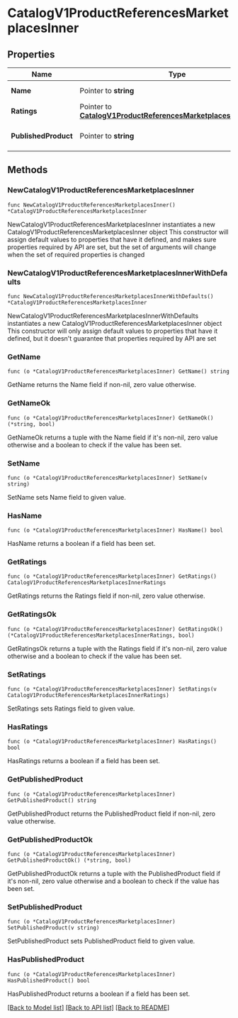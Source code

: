 # CatalogV1ProductReferencesMarketplacesInner

## Properties

Name | Type | Description | Notes
------------ | ------------- | ------------- | -------------
**Name** | Pointer to **string** | The Marketplace reference. | [optional] 
**Ratings** | Pointer to [**CatalogV1ProductReferencesMarketplacesInnerRatings**](CatalogV1ProductReferencesMarketplacesInnerRatings.md) |  | [optional] 
**PublishedProduct** | Pointer to **string** | The PublishedProduct reference. | [optional] 

## Methods

### NewCatalogV1ProductReferencesMarketplacesInner

`func NewCatalogV1ProductReferencesMarketplacesInner() *CatalogV1ProductReferencesMarketplacesInner`

NewCatalogV1ProductReferencesMarketplacesInner instantiates a new CatalogV1ProductReferencesMarketplacesInner object
This constructor will assign default values to properties that have it defined,
and makes sure properties required by API are set, but the set of arguments
will change when the set of required properties is changed

### NewCatalogV1ProductReferencesMarketplacesInnerWithDefaults

`func NewCatalogV1ProductReferencesMarketplacesInnerWithDefaults() *CatalogV1ProductReferencesMarketplacesInner`

NewCatalogV1ProductReferencesMarketplacesInnerWithDefaults instantiates a new CatalogV1ProductReferencesMarketplacesInner object
This constructor will only assign default values to properties that have it defined,
but it doesn't guarantee that properties required by API are set

### GetName

`func (o *CatalogV1ProductReferencesMarketplacesInner) GetName() string`

GetName returns the Name field if non-nil, zero value otherwise.

### GetNameOk

`func (o *CatalogV1ProductReferencesMarketplacesInner) GetNameOk() (*string, bool)`

GetNameOk returns a tuple with the Name field if it's non-nil, zero value otherwise
and a boolean to check if the value has been set.

### SetName

`func (o *CatalogV1ProductReferencesMarketplacesInner) SetName(v string)`

SetName sets Name field to given value.

### HasName

`func (o *CatalogV1ProductReferencesMarketplacesInner) HasName() bool`

HasName returns a boolean if a field has been set.

### GetRatings

`func (o *CatalogV1ProductReferencesMarketplacesInner) GetRatings() CatalogV1ProductReferencesMarketplacesInnerRatings`

GetRatings returns the Ratings field if non-nil, zero value otherwise.

### GetRatingsOk

`func (o *CatalogV1ProductReferencesMarketplacesInner) GetRatingsOk() (*CatalogV1ProductReferencesMarketplacesInnerRatings, bool)`

GetRatingsOk returns a tuple with the Ratings field if it's non-nil, zero value otherwise
and a boolean to check if the value has been set.

### SetRatings

`func (o *CatalogV1ProductReferencesMarketplacesInner) SetRatings(v CatalogV1ProductReferencesMarketplacesInnerRatings)`

SetRatings sets Ratings field to given value.

### HasRatings

`func (o *CatalogV1ProductReferencesMarketplacesInner) HasRatings() bool`

HasRatings returns a boolean if a field has been set.

### GetPublishedProduct

`func (o *CatalogV1ProductReferencesMarketplacesInner) GetPublishedProduct() string`

GetPublishedProduct returns the PublishedProduct field if non-nil, zero value otherwise.

### GetPublishedProductOk

`func (o *CatalogV1ProductReferencesMarketplacesInner) GetPublishedProductOk() (*string, bool)`

GetPublishedProductOk returns a tuple with the PublishedProduct field if it's non-nil, zero value otherwise
and a boolean to check if the value has been set.

### SetPublishedProduct

`func (o *CatalogV1ProductReferencesMarketplacesInner) SetPublishedProduct(v string)`

SetPublishedProduct sets PublishedProduct field to given value.

### HasPublishedProduct

`func (o *CatalogV1ProductReferencesMarketplacesInner) HasPublishedProduct() bool`

HasPublishedProduct returns a boolean if a field has been set.


[[Back to Model list]](../README.md#documentation-for-models) [[Back to API list]](../README.md#documentation-for-api-endpoints) [[Back to README]](../README.md)


